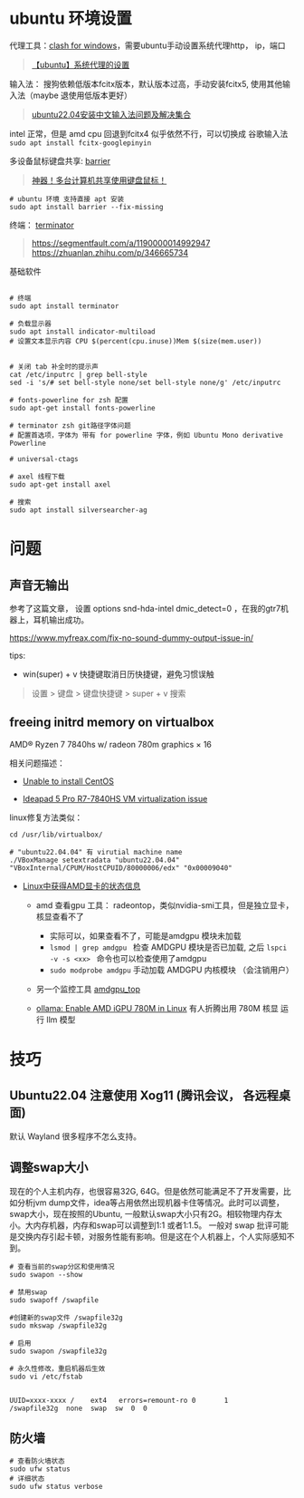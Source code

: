 
# ubuntu 环境设置

代理工具：[clash for windows](https://github.com/Fndroid/clash_for_windows_pkg/releases)，需要ubuntu手动设置系统代理http，  ip，端口
> [【ubuntu】系统代理的设置](https://blog.csdn.net/u011119817/article/details/110856212)


输入法： 搜狗依赖低版本fcitx版本，默认版本过高，手动安装fcitx5, 使用其他输入法（maybe 退使用低版本更好） 
 > [ubuntu22.04安装中文输入法问题及解决集合](https://zhuanlan.zhihu.com/p/563224248)

intel 正常，但是 amd cpu 回退到fcitx4 似乎依然不行，可以切换成 谷歌输入法`sudo apt install fcitx-googlepinyin`



多设备鼠标键盘共享: [barrier](https://github.com/debauchee/barrier)
> [神器！多台计算机共享使用键盘鼠标！](https://zhuanlan.zhihu.com/p/438815960)

```
# ubuntu 环境 支持直接 apt 安装
sudo apt install barrier --fix-missing
```


终端： [terminator](https://gnome-terminator.readthedocs.io/en/latest/gettingstarted.html)

> https://segmentfault.com/a/1190000014992947
> https://zhuanlan.zhihu.com/p/346665734


基础软件

```shell

# 终端
sudo apt install terminator

# 负载显示器
sudo apt install indicator-multiload
# 设置文本显示内容 CPU $(percent(cpu.inuse))Mem $(size(mem.user))


# 关闭 tab 补全时的提示声
cat /etc/inputrc | grep bell-style
sed -i 's/# set bell-style none/set bell-style none/g' /etc/inputrc

# fonts-powerline for zsh 配置
sudo apt-get install fonts-powerline

# terminator zsh git路径字体问题
# 配置首选项，字体为 带有 for powerline 字体，例如 Ubuntu Mono derivative Powerline

# universal-ctags

# axel 线程下载
sudo apt-get install axel

# 搜索
sudo apt install silversearcher-ag

```


# 问题

## 声音无输出

参考了这篇文章， 设置 options snd-hda-intel dmic_detect=0 ，在我的gtr7机器上，耳机输出成功。

https://www.myfreax.com/fix-no-sound-dummy-output-issue-in/


tips:

- win(super) + v 快捷键取消日历快捷键，避免习惯误触

> 设置 > 键盘 > 键盘快捷键 > super + v 搜索


## freeing initrd memory on virtualbox

AMD® Ryzen 7 7840hs w/ radeon 780m graphics × 16 

相关问题描述：

- [Unable to install CentOS](https://forums.virtualbox.org/viewtopic.php?p=544077#p544077)

- [Ideapad 5 Pro R7-7840HS VM virtualization issue](https://forums.virtualbox.org/viewtopic.php?t=110964)

linux修复方法类似：

```
cd /usr/lib/virtualbox/

# "ubuntu22.04.04" 有 virutial machine name
./VBoxManage setextradata "ubuntu22.04.04" "VBoxInternal/CPUM/HostCPUID/80000006/edx" "0x00009040"

```

- [Linux中获得AMD显卡的状态信息](https://www.small09.top/posts/210719-gpuinfoinlinux/)
    - amd 查看gpu 工具： radeontop，类似nvidia-smi工具，但是独立显卡，核显查看不了 
        - 实际可以，如果查看不了，可能是amdgpu 模块未加载 
        - `lsmod | grep amdgpu ` 检查 AMDGPU 模块是否已加载, 之后 `lspci -v -s <xx> ` 命令也可以检查使用了amdgpu
        - `sudo modprobe amdgpu` 手动加载 AMDGPU 内核模块 （会注销用户）
    - 另一个监控工具 [amdgpu_top](https://github.com/Umio-Yasuno/amdgpu_top)

    - [ollama: Enable AMD iGPU 780M in Linux](https://github.com/ollama/ollama/pull/5426/files#diff-7ee7b1925642f957e6b8274a2abdd37661c060e369669cbe8e6dad6cddf01bc2) 有人折腾出用 780M 核显 运行 llm 模型




# 技巧

## Ubuntu22.04 注意使用 Xog11 (腾讯会议， 各远程桌面)

默认 Wayland 很多程序不怎么支持。

## 调整swap大小

现在的个人主机内存，也很容易32G, 64G。但是依然可能满足不了开发需要，比如分析jvm dump文件，idea等占用依然出现机器卡住等情况。此时可以调整，swap大小，现在按照的Ubuntu, 一般默认swap大小只有2G。相较物理内存太小。大内存机器，内存和swap可以调整到1:1 或者1:1.5。 一般对 swap 批评可能是交换内存引起卡顿，对服务性能有影响。但是这在个人机器上，个人实际感知不到。

```shell
# 查看当前的swap分区和使用情况
sudo swapon --show

# 禁用swap
sudo swapoff /swapfile

#创建新的swap文件 /swapfile32g
sudo mkswap /swapfile32g

# 启用
sudo swapon /swapfile32g

# 永久性修改，重启机器后生效
sudo vi /etc/fstab


UUID=xxxx-xxxx /    ext4   errors=remount-ro 0       1
/swapfile32g  none  swap  sw  0  0

```


## 防火墙

```
# 查看防火墙状态
sudo ufw status
# 详细状态
sudo ufw status verbose



```




